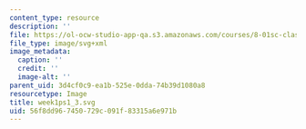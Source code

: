 ```yaml
---
content_type: resource
description: ''
file: https://ol-ocw-studio-app-qa.s3.amazonaws.com/courses/8-01sc-classical-mechanics-fall-2016/56f8dd967450729c091f83315a6e971b_week1ps1_3.svg
file_type: image/svg+xml
image_metadata:
  caption: ''
  credit: ''
  image-alt: ''
parent_uid: 3d4cf0c9-ea1b-525e-0dda-74b39d1080a8
resourcetype: Image
title: week1ps1_3.svg
uid: 56f8dd96-7450-729c-091f-83315a6e971b
---
```

